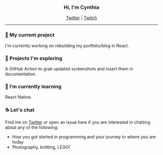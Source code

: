 <h3 align="center">Hi, I'm Cynthia</h3>
<p align="center"><a href="https://twitter.com/cynthiarich07">Twitter</a> | <a href="https://twitch.tv/coding-with-cynthia">Twitch</a>
  
<hr>

### 🔭  My current project

I'm currently working on rebuilding my portfolio/blog in React.

### :rocket: Projects I'm exploring

A GitHub Action to grab updated screenshots and insert them in documentation.

### 🌱  I’m currently learning 

React Native.

### :coffee: Let's chat

Find me on [Twitter](https://twitter.com/cynthiarich07) or open an issue here if you are interested in chatting about any of the following:

- How you got started in programming and your journey to where you are today
- Photography, knitting, LEGO!
